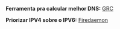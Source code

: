 **Ferramenta pra calcular melhor DNS:**
[GRC](https://www.grc.com/dns/benchmark.htm)

**Priorizar IPV4 sobre o IPV6:**
[Firedaemon](https://kb.firedaemon.com/support/solutions/articles/4000160803-prioritising-ipv4-over-ipv6-on-windows-10-and-11)
